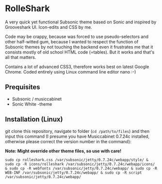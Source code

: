 RolleShark
=========================

A very quick yet functional Subsonic theme based on Sonic and inspired by Grooveshark UI. Icon-edits and CSS by me.

Code may be crappy, because was forced to use pseudo-selectors and other half-witted gum, because I wanted to respect the function of Subsonic themes by not touching the backend even it frustrates me that it consists mostly of old school HTML code (=tables). But it works and that's all that matters.

Contains a lot of advanced CSS3, therefore works best on latest Google Chrome. Coded entirely using Linux command line editor nano :-)

Prequisites
--------------

- Subsonic / musiccabinet
- Sonic White -theme

Installation (Linux)
--------------

git clone this repository, navigate to folder (`cd /path/to/files`) and then input this command (I presume you have Musiccabinet 0.7.24c installed, otherwise please correct the version number in the command):

**Note: Might override other theme files, so use with care!**

	sudo cp rolleshark.css /var/subsonic/jetty/0.7.24c/webapp/style/ & sudo cp -R icons/rolleshark /var/subsonic/jetty/0.7.24c/webapp/icons/ & sudo cp -R webfonts /var/subsonic/jetty/0.7.24c/webapp/ & sudo cp -R WEB-INF /var/subsonic/jetty/0.7.24c/webapp/ & sudo cp -R script /var/subsonic/jetty/0.7.24c/webapp/
